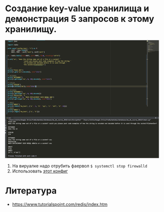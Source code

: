 # Создание key-value хранилища и демонстрация 5 запросов к этому хранилищу.

![redis_from_python](redis_from_python.png)

1. На вируалке надо отрубить фаервол `$ systemctl stop firewalld`
2. Использовать [этот конфиг](redis.conf)

# Литература

- https://www.tutorialspoint.com/redis/index.htm

